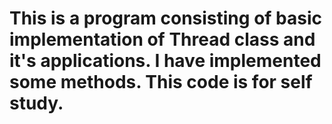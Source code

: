 # This is a program consisting of basic implementation of Thread class and it's applications. I have implemented some methods. This code is for self study.
